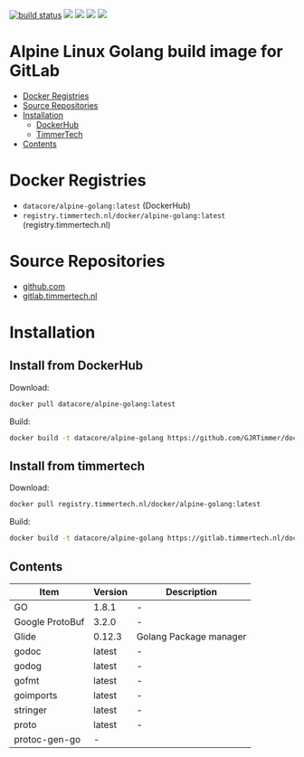 [![build status](https://gitlab.timmertech.nl/docker/alpine-golang/badges/master/build.svg)](https://gitlab.timmertech.nl/docker/alpine-golang/commits/master)
[![](https://images.microbadger.com/badges/image/datacore/alpine-golang.svg)](https://microbadger.com/images/datacore/alpine-golang)
[![](https://images.microbadger.com/badges/version/datacore/alpine-golang.svg)](https://microbadger.com/images/datacore/alpine-golang)
[![](https://images.microbadger.com/badges/commit/datacore/alpine-golang.svg)](https://microbadger.com/images/datacore/alpine-golang)
[![](https://images.microbadger.com/badges/license/datacore/alpine-golang.svg)](https://microbadger.com/images/datacore/alpine-golang)

# Alpine Linux Golang build image for GitLab

- [Docker Registries](#docker-registries)
- [Source Repositories](#source-repositories)
- [Installation](#installation)
  - [DockerHub](#install-from-dockerhub)
  - [TimmerTech](#install-from-timmertech)
- [Contents](#contents)


# Docker Registries

 - ```datacore/alpine-golang:latest``` (DockerHub)
 - ```registry.timmertech.nl/docker/alpine-golang:latest``` (registry.timmertech.nl)


# Source Repositories

- [github.com](https://github.com/GJRTimmer/docker-alpine-golang)
- [gitlab.timmertech.nl](https://gitlab.timmertech.nl/docker/alpine-golang)


# Installation

## Install from DockerHub
Download:
```bash
docker pull datacore/alpine-golang:latest
```

Build:
```bash
docker build -t datacore/alpine-golang https://github.com/GJRTimmer/docker-alpine-golang
```


## Install from timmertech

Download:
```bash
docker pull registry.timmertech.nl/docker/alpine-golang:latest
```

Build:
```bash
docker build -t datacore/alpine-golang https://gitlab.timmertech.nl/docker/alpine-golang
```

## Contents

| Item | Version | Description |
|------|---------|-------------|
| GO | 1.8.1 | - |
| Google ProtoBuf | 3.2.0 | - |
| Glide | 0.12.3 | Golang Package manager |
| godoc | latest | - |
| godog | latest | - |
| gofmt | latest | - |
| goimports | latest | - |
| stringer | latest | - |
| proto | latest | - |
| protoc-gen-go | - |
